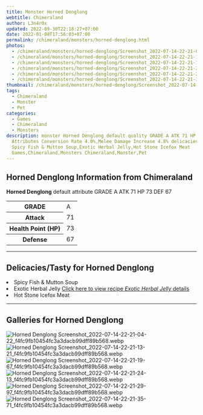 ```yaml
---
title: Monster Horned Denglong
webtitle: Chimeraland
author: L3n4r0x
updated: 2022-09-30T22:18:27+07:00
date: 2022-01-08T17:56:03+07:00
permalink: /chimeraland/monsters/horned-denglong.html
photos:
  - /chimeraland/monsters/horned-denglong/Screenshot_2022-07-14-22-21-04-22_f4fc9fb10454fc3a3dacb99dff89b568.webp
  - /chimeraland/monsters/horned-denglong/Screenshot_2022-07-14-22-21-13-21_f4fc9fb10454fc3a3dacb99dff89b568.webp
  - /chimeraland/monsters/horned-denglong/Screenshot_2022-07-14-22-21-19-67_f4fc9fb10454fc3a3dacb99dff89b568.webp
  - /chimeraland/monsters/horned-denglong/Screenshot_2022-07-14-22-21-24-13_f4fc9fb10454fc3a3dacb99dff89b568.webp
  - /chimeraland/monsters/horned-denglong/Screenshot_2022-07-14-22-21-29-97_f4fc9fb10454fc3a3dacb99dff89b568.webp
  - /chimeraland/monsters/horned-denglong/Screenshot_2022-07-14-22-21-35-71_f4fc9fb10454fc3a3dacb99dff89b568.webp
thumbnail: /chimeraland/monsters/horned-denglong/Screenshot_2022-07-14-22-21-04-22_f4fc9fb10454fc3a3dacb99dff89b568.webp
tags:
  - Chimeraland
  - Monster
  - Pet
categories:
  - Games
  - Chimeraland
  - Monsters
description: monster Horned Denglong default quality GRADE A ATK 71 HP 73 DEF 67
  Attributes Conversion Rate 4.0%,Melee Damage Increase 4.8% delicacies/tasty
  Spicy Fish & Mutton Soup,Exotic Herbal Jelly,Hot Stone Icefox Meat
  Games,Chimeraland,Monsters Chimeraland,Monster,Pet
---
```


<section id="bootstrap-wrapper"><link rel="stylesheet" href="https://rawcdn.githack.com/dimaslanjaka/Web-Manajemen/0c3b5aa1813bd4abcd2c11bf3e37928b15c28664/css/bootstrap-5-3-0-alpha3-wrapper.css"/><h2>Horned Denglong Information from Chimeraland</h2><p><b>Horned Denglong</b> default attribute GRADE A ATK 71 HP 73 DEF 67<table><tr><th>GRADE</th><td>A</td></tr><tr><th>Attack</th><td>71</td></tr><tr><th>Health Point (HP)</th><td>73</td></tr><tr><th>Defense</th><td>67</td></tr></table></p><hr/><h2>Delicacies/Tasty for Horned Denglong</h2><li class="d-flex justify-content-between">Spicy Fish &amp; Mutton Soup </li><li class="d-flex justify-content-between">Exotic Herbal Jelly <a href="/chimeraland/recipes/exotic-herbal-jelly.html">Click here to view recipe <i>Exotic Herbal Jelly</i> details</a></li><li class="d-flex justify-content-between">Hot Stone Icefox Meat </li><hr/><div id="gallery"><h2>Galleries for Horned Denglong</h2><div class="row"><div class="col-lg-6 col-12"><img src="/chimeraland/monsters/horned-denglong/Screenshot_2022-07-14-22-21-04-22_f4fc9fb10454fc3a3dacb99dff89b568.webp" alt="Horned Denglong Screenshot_2022-07-14-22-21-04-22_f4fc9fb10454fc3a3dacb99dff89b568.webp"/></div><div class="col-lg-6 col-12"><img src="/chimeraland/monsters/horned-denglong/Screenshot_2022-07-14-22-21-13-21_f4fc9fb10454fc3a3dacb99dff89b568.webp" alt="Horned Denglong Screenshot_2022-07-14-22-21-13-21_f4fc9fb10454fc3a3dacb99dff89b568.webp"/></div><div class="col-lg-6 col-12"><img src="/chimeraland/monsters/horned-denglong/Screenshot_2022-07-14-22-21-19-67_f4fc9fb10454fc3a3dacb99dff89b568.webp" alt="Horned Denglong Screenshot_2022-07-14-22-21-19-67_f4fc9fb10454fc3a3dacb99dff89b568.webp"/></div><div class="col-lg-6 col-12"><img src="/chimeraland/monsters/horned-denglong/Screenshot_2022-07-14-22-21-24-13_f4fc9fb10454fc3a3dacb99dff89b568.webp" alt="Horned Denglong Screenshot_2022-07-14-22-21-24-13_f4fc9fb10454fc3a3dacb99dff89b568.webp"/></div><div class="col-lg-6 col-12"><img src="/chimeraland/monsters/horned-denglong/Screenshot_2022-07-14-22-21-29-97_f4fc9fb10454fc3a3dacb99dff89b568.webp" alt="Horned Denglong Screenshot_2022-07-14-22-21-29-97_f4fc9fb10454fc3a3dacb99dff89b568.webp"/></div><div class="col-lg-6 col-12"><img src="/chimeraland/monsters/horned-denglong/Screenshot_2022-07-14-22-21-35-71_f4fc9fb10454fc3a3dacb99dff89b568.webp" alt="Horned Denglong Screenshot_2022-07-14-22-21-35-71_f4fc9fb10454fc3a3dacb99dff89b568.webp"/></div></div></div></section>